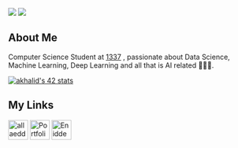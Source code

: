 ![](https://img.shields.io/github/followers/eniddealla?style=for-the-badge&logo=github)
![](https://img.shields.io/github/stars/eniddealla?style=for-the-badge&logo=github)

## About Me

Computer Science Student at [1337](https://www.1337.ma/en/) , passionate about Data Science, Machine Learning, Deep Learning and all that is AI related 🤖👨‍💻.

[![akhalid's 42 stats](https://badge.mediaplus.ma/darkblue/akhalid)](https://github.com/oakoudad/badge42)

## My Links
<p align="left">
<a href="https://linkedin.com/in/allaeddinekhalid" target="blank"><img align="center" src="https://github.com/user-attachments/assets/c4469dda-d0fc-4a93-9131-0679fc9c91ca" alt="allaeddinekhalid" height="40" width="40" /></a>
<a href="https://allaeddinekhalid.vercel.app" target="blank"><img align="center" src="https://github.com/user-attachments/assets/b82fb585-c162-46c1-bc12-82f1d4be27d3" alt="Portfolio" height="40" width="40" /></a>
<a href="https://github.com/EniddeallA/EniddeallA" target="blank"><img align="center" src="https://github.com/user-attachments/assets/c6469da7-04b8-4e0f-a360-76baf1da30ce" alt="EniddeallA" height="40" width="40" /></a>
</p>
